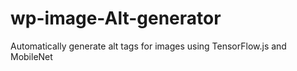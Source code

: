 # wp-image-Alt-generator
Automatically generate alt tags for images using TensorFlow.js and MobileNet
